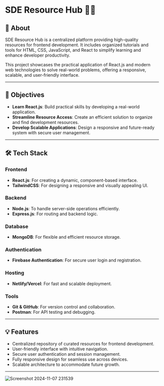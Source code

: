 # SDE Resource Hub 👨‍💻  

## 🚀 About  
SDE Resource Hub is a centralized platform providing high-quality resources for frontend development. It includes organized tutorials and tools for HTML, CSS, JavaScript, and React to simplify learning and enhance developer productivity.  

This project showcases the practical application of React.js and modern web technologies to solve real-world problems, offering a responsive, scalable, and user-friendly interface.  

---

## 🎯 Objectives  
- **Learn React.js**: Build practical skills by developing a real-world application.  
- **Streamline Resource Access**: Create an efficient solution to organize and find development resources.  
- **Develop Scalable Applications**: Design a responsive and future-ready system with secure user management.  

---

## 🛠️ Tech Stack  
### Frontend  
- **React.js**: For creating a dynamic, component-based interface.  
- **TailwindCSS**: For designing a responsive and visually appealing UI.  

### Backend  
- **Node.js**: To handle server-side operations efficiently.  
- **Express.js**: For routing and backend logic.  

### Database  
- **MongoDB**: For flexible and efficient resource storage.  

### Authentication  
- **Firebase Authentication**: For secure user login and registration.  

### Hosting  
- **Netlify/Vercel**: For fast and scalable deployment.  

### Tools  
- **Git & GitHub**: For version control and collaboration.  
- **Postman**: For API testing and debugging.  

---

## 💡 Features  
- Centralized repository of curated resources for frontend development.  
- User-friendly interface with intuitive navigation.  
- Secure user authentication and session management.  
- Fully responsive design for seamless use across devices.  
- Scalable architecture to accommodate future growth.  

---

![Screenshot 2024-11-07 231539](https://github.com/user-attachments/assets/94eae52b-b38b-4d3c-a05a-4eb032a6c85a)




